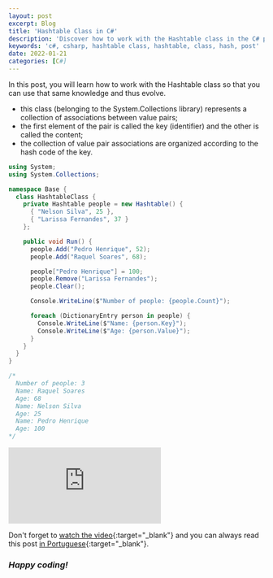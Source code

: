 ```yaml
---
layout: post
excerpt: Blog
title: 'Hashtable Class in C#'
description: 'Discover how to work with the Hashtable class in the C# programming language. Get answers to your questions with the theory and examples presented.'
keywords: 'c#, csharp, hashtable class, hashtable, class, hash, post'
date: 2022-01-21
categories: [C#]
---
```


In this post, you will learn how to work with the Hashtable class so that you can use that same knowledge and thus evolve.

- this class (belonging to the System.Collections library) represents a collection of associations between value pairs;
- the first element of the pair is called the key (identifier) and the other is called the content;
- the collection of value pair associations are organized according to the hash code of the key.

```csharp
using System;
using System.Collections;

namespace Base {
  class HashtableClass {
    private Hashtable people = new Hashtable() {
      { "Nelson Silva", 25 },
      { "Larissa Fernandes", 37 }
    };

    public void Run() {
      people.Add("Pedro Henrique", 52);
      people.Add("Raquel Soares", 68);

      people["Pedro Henrique"] = 100;
      people.Remove("Larissa Fernandes");
      people.Clear();

      Console.WriteLine($"Number of people: {people.Count}");

      foreach (DictionaryEntry person in people) {
        Console.WriteLine($"Name: {person.Key}");
        Console.WriteLine($"Age: {person.Value}");
      }
    }
  }
}

/*
  Number of people: 3
  Name: Raquel Soares
  Age: 68
  Name: Nelson Silva
  Age: 25
  Name: Pedro Henrique
  Age: 100
*/
```

<div class="video-container">
  <iframe src="https://www.youtube.com/embed/QnhCVLqYcJM" frameborder="0" allowfullscreen></iframe>
</div>

Don't forget to [watch the video](https://youtu.be/QnhCVLqYcJM){:target="\_blank"} and you can always read this post [in Portuguese](https://caffeinealgorithm.com/blog/classe-hashtable-em-csharp/){:target="\_blank"}.

### _Happy coding!_
